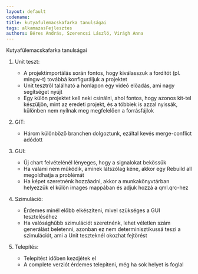 ```yaml
---
layout: default
codename:
title: kutyafulemacskafarka tanulságai
tags: alkamazasFejlesztes
authors: Béres András, Szerencsi László, Virágh Anna
---
```


Kutyafülemacskafarka tanulságai

 1. Unit teszt:

	- A projektimportálás során fontos, hogy kiválasszuk a fordítót (pl. mingw-t) továbbá konfiguráljuk a projektet
	- Unit tesztről található a honlapon egy videó előadás, ami nagy segítséget nyújt
	- Egy külön projektet kell neki csinálni, ahol fontos, hogy azonos kit-tel készüljön, mint az eredeti projekt, és a többiek is azzal nyissák, különben nem nyílnak meg megfelelően a forrásfájlok

 2. GIT:
 
	- Három különböző branchen dolgoztunk, ezáltal kevés merge-conflict adódott

 3. GUI:

	- Új chart felvételénél lényeges, hogy a signalokat bekössük
	- Ha valami nem működik, aminek látszólag kéne, akkor egy Rebuild all megoldhatja a problémát
	- Ha képet szeretnénk hozzáadni, akkor a munkakönyvtárban helyezzük el külön images mappában és adjuk hozzá a qml.qrc-hez 

 4. Szimuláció:
	- Érdemes minél előbb elkészíteni, mivel szükséges a GUI teszteléséhez
  	- Ha valósághűbb szimulációt szeretnénk, lehet véletlen szám generálást beletenni, azonban ez nem determinisztikussá teszi a szimulációt, ami a Unit teszteknél okozhat fejtörést

	
 5. Telepítés:
	- Telepítést időben kezdjétek el
  	- A complete verziót érdemes telepíteni, még ha sok helyet is foglal
